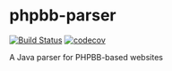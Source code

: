 # phpbb-parser
[![Build Status](https://travis-ci.org/lukemaxwell/phpbb-parser.png?branch=master)](https://travis-ci.org/lukemaxwell/phpbbb-parser)
[![codecov](https://codecov.io/gh/lukemaxwell/phpbb-parser/branch/master/graph/badge.svg)](https://codecov.io/gh/lukemaxwell/phpbb-parser)

A Java parser for PHPBB-based websites
